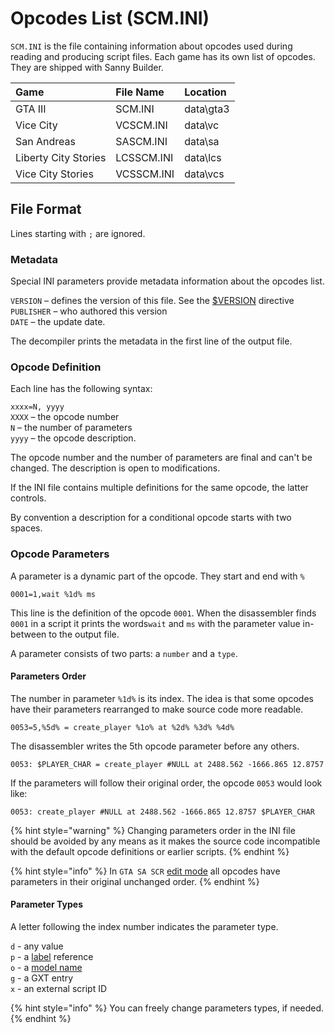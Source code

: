 # Opcodes List \(SCM.INI\)

`SCM.INI` is the file containing information about opcodes used during reading and producing script files. Each game has its own list of opcodes. They are shipped with Sanny Builder.

| Game | File Name | Location |
| :--- | :--- | :--- |
| GTA III | SCM.INI | data\gta3 |
| Vice City | VCSCM.INI | data\vc |
| San Andreas | SASCM.INI | data\sa |
| Liberty City Stories | LCSSCM.INI | data\lcs |
| Vice City Stories | VCSSCM.INI | data\vcs |

## File Format

Lines starting with `;` are ignored.

### Metadata

Special INI parameters provide metadata information about the opcodes list.

`VERSION` – defines the version of this file. See the [$VERSION](../coding/directives.md#usdversion) directive  
`PUBLISHER` – who authored this version   
`DATE` – the update date.   
  
The decompiler prints the metadata in the first line of the output file.

### Opcode Definition

Each line has the following syntax:

`xxxx=N, yyyy`   
`XXXX` – the opcode number  
`N` – the number of parameters  
`yyyy` – the opcode description.

The opcode number and the number of parameters are final and can't be changed. The description is open to modifications.

If the INI file contains multiple definitions for the same opcode, the latter controls.

By convention a description for a conditional opcode starts with two spaces.

### Opcode Parameters

A parameter is a dynamic part of the opcode. They start and end with `%` 

```text
0001=1,wait %1d% ms
```

This line is the definition of the opcode `0001`. When the disassembler finds `0001` in a script it prints the words`wait` and `ms` with the parameter value in-between to the output file.

A parameter consists of two parts: a `number` and a `type`.

#### Parameters Order

The number in parameter `%1d%` is its index. The idea is that some opcodes have their parameters rearranged to make source code more readable.

```text
0053=5,%5d% = create_player %1o% at %2d% %3d% %4d%
```

The disassembler writes the 5th opcode parameter before any others. 

```text
0053: $PLAYER_CHAR = сreate_player #NULL at 2488.562 -1666.865 12.8757 
```

If the parameters will follow their original order, the opcode `0053` would look like:

```text
0053: сreate_player #NULL at 2488.562 -1666.865 12.8757 $PLAYER_CHAR
```

{% hint style="warning" %}
Changing parameters order in the INI file should be avoided by any means as it makes the source code incompatible with the default opcode definitions or earlier scripts.
{% endhint %}

{% hint style="info" %}
In `GTA SA SCR` [edit mode](./) all opcodes have parameters in their original unchanged order.
{% endhint %}

#### Parameter Types

A letter following the index number indicates the parameter type.

`d` - any value  
`p` - a [label](../coding/data-types.md#labels) reference  
`o` - a [model name](../coding/data-types.md#model-names)   
`g` - a GXT entry   
`x` - an external script ID

{% hint style="info" %}
You can freely change parameters types, if needed.
{% endhint %}

